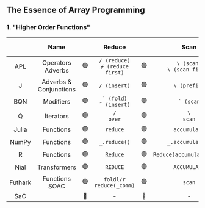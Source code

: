 ## The Essence of Array Programming

### 1. "Higher Order Functions"

||Name||Reduce||Scan||Outer Product|
|:-:|:-:|:-:|:-:|:-:|:-:|:-:|:-:|
|APL|Operators <br> Adverbs|:green_circle:|`/ (reduce)` <br> `⌿ (reduce first)`|:green_circle:|`\ (scan)` <br> `⍀ (scan first)`|:green_circle:|`∘. (outer product)`|
|J|Adverbs & <br> Conjunctions|:green_circle:|`/ (insert)`|:green_circle:|`\ (prefix)`|:green_circle:|`/ (table)`|
|BQN|Modifiers|:green_circle:|`´ (fold)`<br>`˝ (insert)`|:green_circle:|`` ` (scan)``|:green_circle:|`⌜ (table)`|
|Q|Iterators|:green_circle:|`/`<br>`over`|:green_circle:|`\`<br>`scan`|:green_circle:|`/:\:`|
|Julia|Functions|:green_circle:|`reduce`|:green_circle:|`accumulate`|:yellow_circle:|`broadcast`
|NumPy|Functions|:green_circle:|`_.reduce()`|:green_circle:|`_.accumulate()`|:green_circle:|`_.outer()`|
|R|Functions|:green_circle:|`Reduce`|:green_circle:|`Reduce(accumulate=TRUE)`|:green_circle:|`outer`|
|Nial|Transformers|:green_circle:|`REDUCE`|:green_circle:|`ACCUMULATE`|:green_circle:|`OUTER`|
|Futhark|Functions<br>SOAC|:green_circle:|`foldl/r`<br>`reduce(_comm)`|:green_circle:|`scan`|:yellow_circle:|`outer_product`|
|SaC||:red_circle:|-|:red_circle:|-|:red_circle:|-|

